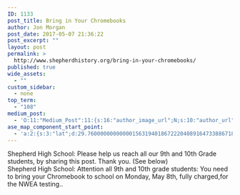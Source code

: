 ```yaml
---
ID: 1133
post_title: Bring in Your Chromebooks
author: Jon Morgan
post_date: 2017-05-07 21:36:22
post_excerpt: ""
layout: post
permalink: >
  http://www.shepherdhistory.org/bring-in-your-chromebooks/
published: true
wide_assets:
  - ""
custom_sidebar:
  - none
top_term:
  - "108"
medium_post:
  - 'O:11:"Medium_Post":11:{s:16:"author_image_url";N;s:10:"author_url";N;s:11:"byline_name";N;s:12:"byline_email";N;s:10:"cross_link";s:2:"no";s:2:"id";N;s:21:"follower_notification";s:3:"yes";s:7:"license";s:19:"all-rights-reserved";s:14:"publication_id";s:12:"881fb60cdbf3";s:6:"status";s:4:"none";s:3:"url";N;}'
ase_map_component_start_point:
  - 'a:2:{s:3:"lat";d:29.760000000000001563194018672220408916473388671875;s:3:"lng";d:-95.3799999999999954525264911353588104248046875;}'
---
```

Shepherd High School: Please help us reach all our 9th and 10th Grade students, by sharing this post. Thank you. (See below)<br />
Shepherd High School: Attention all 9th and 10th grade students: You need to bring your Chromebook to school on Monday, May 8th, fully charged,for the NWEA testing..<br>